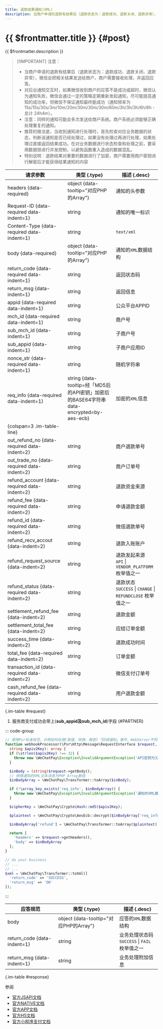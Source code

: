 ```yaml
---
title: 退款结果通知(XML)
description: 当商户申请的退款有结果后（退款状态为：退款成功、退款关闭、退款异常），微信会把相关结果发送给商户，商户需要接收处理，并返回应答。
---
```


# {{ $frontmatter.title }} {#post}

{{ $frontmatter.description }}

> [!IMPORTANT] 注意：
> - 当商户申请的退款有结果后（退款状态为：退款成功、退款关闭、退款异常），微信会把相关结果发送给商户，商户需要接收处理，并返回应答。
> - 对后台通知交互时，如果微信收到商户的应答不是成功或超时，微信认为通知失败，微信会通过一定的策略定期重新发起通知，尽可能提高通知的成功率，但微信不保证通知最终能成功（通知频率为15s/15s/30s/3m/10m/20m/30m/30m/30m/60m/3h/3h/3h/6h/6h - 总计 24h4m）。
> - 注意：同样的通知可能会多次发送给商户系统。商户系统必须能够正确处理重复的通知。
> - 推荐的做法是，当收到通知进行处理时，首先检查对应业务数据的状态，判断该通知是否已经处理过，如果没有处理过再进行处理，如果处理过直接返回结果成功。在对业务数据进行状态检查和处理之前，要采用数据锁进行并发控制，以避免函数重入造成的数据混乱。
> - 特别说明：退款结果对重要的数据进行了加密，商户需要用商户密钥进行解密后才能获得结果通知的内容

| 请求参数 | 类型 {.type} | 描述 {.desc}
| -- | -- | --
| headers {data-required} | object {data-tooltip="对应PHP的Array"} | 通知的头参数
| Request-ID {data-required data-indent=1} | string | 通知的唯一标识
| Content-Type {data-required data-indent=1} | string | `text/xml`
| body {data-required} | object {data-tooltip="对应PHP的Array"} | 通知的`XML`数据结构
| return_code {data-required data-indent=1} | string | 返回状态码
| return_msg {data-indent=1} | string | 返回信息
| appid {data-required data-indent=1} | string | 公众平台APPID
| mch_id {data-required data-indent=1} | string | 商户号
| sub_mch_id {data-indent=1} | string | 子商户号
| sub_appid {data-indent=1} | string | 子商户应用ID
| nonce_str {data-required data-indent=1} | string | 随机字符串
| req_info {data-required data-indent=1} | string {data-tooltip=经「MD5后的API密钥」加密后的BASE64字符串 data-encrypted=by-aes-ecb} | 加密的`XML`信息
| {colspan=3 .im-table-line}
| out_refund_no {data-required data-indent=2} | string | 商户退款单号
| out_trade_no {data-required data-indent=2} | string | 商户订单号
| refund_account {data-required data-indent=2} | string | 退款资金来源
| refund_fee {data-required data-indent=2} | string | 申请退款金额
| refund_id {data-required data-indent=2} | string | 微信退款单号
| refund_recv_accout {data-indent=2} | string | 退款入账账户
| refund_request_source {data-indent=2} | string | 退款发起来源<br/>`API` \| `VENDOR_PLATFORM` 枚举值之一
| refund_status {data-required data-indent=2} | string |退款状态<br/>`SUCCESS` \| `CHANGE` \| `REFUNDCLOSE` 枚举值之一
| settlement_refund_fee {data-indent=2} | string | 退款金额
| settlement_total_fee {data-indent=2} | string | 应结订单金额
| success_time {data-indent=2} | string | 退款成功时间
| total_fee {data-required data-indent=2} | string | 订单金额
| transaction_id {data-required data-indent=2} | string | 微信支付订单号
| cash_refund_fee {data-required data-indent=2} | string | 用户退款金额

{.im-table #request}

1. 服务商支付成功会带上(**sub_appid及sub_mch_id**)字段 {#PARTNER}

::: code-group

```php [处理程序]
// 使用Psr标准规范，示例如何处理(取值、转换、解密)「回调通知」事件，WebServer不同，用法略有差异，供参考实现。
function webhookProcessor(\Psr\Http\Message\RequestInterface $request,
  string $apiv2Key): array {
  if (\strlen($apiv2Key) !== 32) {
    throw new \WeChatPay\Exception\InvalidArgumentException('API密钥为32字节，长度不对');
  }

  $inBody = (string)$request->getBody();
  // 转换通知的XML文本消息为PHP Array数组
  $inBodyArray = \WeChatPay\Transformer::toArray($inBody);

  if (!\array_key_exists('req_info', $inBodyArray)) {
    throw new \WeChatPay\Exception\InvalidArgumentException('通知的XML数据异常');
  }

  $cipherKey = \WeChatPay\Crypto\Hash::md5($apiv2Key);

  $plaintext = \WeChatPay\Crypto\AesEcb::decrypt($inBodyArray['req_info'], $cipherKey);

  $inBodyArray['refund'] = \WeChatPay\Transformer::toArray($plaintext);

  return [
    'headers' => $request->getHeaders(),
    'body' => $inBodyArray
  ];
}

// do your business
// ...
// ...
$xml = \WeChatPay\Transformer::toXml([
  'return_code' => 'SUCCESS',
  'return_msg' => 'OK'
]);
```

:::

| 应答规范 | 类型 {.type} | 描述 {.desc}
| --- | --- | ---
| body | object {data-tooltip="对应PHP的Array"} | 应答的`XML`数据结构
| return_code {data-indent=1} | string | 业务处理状态码<br/>`SUCCESS` \| `FAIL` 枚举值之一
| return_msg {data-indent=1} | string | 业务处理附加信息

{.im-table #response}

参阅
- [官方JSAPI文档](https://pay.weixin.qq.com/wiki/doc/api/jsapi.php?chapter=9_16&index=10)
- [官方NATIVE文档](https://pay.weixin.qq.com/wiki/doc/api/native.php?chapter=9_16&index=11)
- [官方APP文档](https://pay.weixin.qq.com/wiki/doc/api/app/app.php?chapter=9_16&index=11)
- [官方H5文档](https://pay.weixin.qq.com/wiki/doc/api/H5.php?chapter=9_16&index=10)
- [官方小程序支付文档](https://pay.weixin.qq.com/wiki/doc/api/wxa/wxa_api.php?chapter=9_16&index=10)
